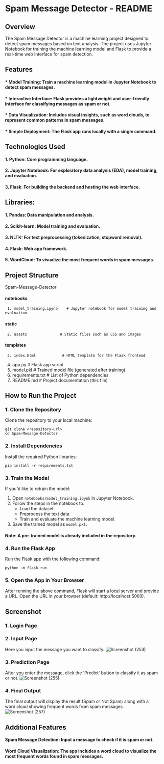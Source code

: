 # Spam Message Detector - README

## Overview
The Spam Message Detector is a machine learning project designed to detect spam messages based on text analysis. The project uses Jupyter Notebook for training the machine learning model and Flask to provide a real-time web interface for spam detection.

## Features
#### * Model Training: Train a machine learning model in Jupyter Notebook to detect spam messages.
#### * Interactive Interface: Flask provides a lightweight and user-friendly interface for classifying messages as spam or not.
#### * Data Visualization: Includes visual insights, such as word clouds, to represent common patterns in spam messages.
#### * Simple Deployment: The Flask app runs locally with a single command.

## Technologies Used
#### 1. Python: Core programming language.
#### 2. Jupyter Notebook: For exploratory data analysis (EDA), model training, and evaluation.
#### 3. Flask: For building the backend and hosting the web interface.

## Libraries:
#### 1. Pandas: Data manipulation and analysis.
#### 2. Scikit-learn: Model training and evaluation.
#### 3. NLTK: For text preprocessing (tokenization, stopword removal).
#### 4. Flask: Web app framework.
#### 5. WordCloud: To visualize the most frequent words in spam messages.

## Project Structure

Spam-Message-Detector

  #### notebooks
     1. model_training.ipynb    # Jupyter notebook for model training and evaluation
  #### static
     2. assets               # Static files such as CSS and images
  #### templates
     3. index.html            # HTML template for the Flask frontend
  4. app.py                    # Flask app script
  5. model.pkl                 # Trained model file (generated after training)
  6. requirements.txt          # List of Python dependencies
  7. README.md                 # Project documentation (this file)

## How to Run the Project
### 1. Clone the Repository
Clone the repository to your local machine:

    git clone <repository-url>
    cd Spam-Message-Detector

### 2. Install Dependencies
Install the required Python libraries:

    pip install -r requirements.txt

### 3. Train the Model
If you'd like to retrain the model:

1. Open `notebooks/model_training.ipynb` in Jupyter Notebook.
2. Follow the steps in the notebook to:
   * Load the dataset.
   * Preprocess the text data.
   * Train and evaluate the machine learning model.
3. Save the trained model as `model.pkl`.

#### Note: A pre-trained model is already included in the repository.

### 4. Run the Flask App
Run the Flask app with the following command:

    python -m flask run

### 5. Open the App in Your Browser
After running the above command, Flask will start a local server and provide a URL. Open the URL in your browser (default: http://localhost:5000).

## Screenshot
### 1. Login Page

### 2. Input Page
Here you input the message you want to classify.
![Screenshot (253)](https://github.com/user-attachments/assets/4b7c7a44-bfac-46bc-8d5a-f6c6105649d6)

### 3. Prediction Page
After you enter the message, click the 'Predict' button to classify it as spam or not.
![Screenshot (255)](https://github.com/user-attachments/assets/43da0dd4-fd20-41b7-a5d4-bbff3a1346b1)

### 4. Final Output
The final output will display the result (Spam or Not Spam) along with a word cloud showing frequent words from spam messages.
![Screenshot (257)](https://github.com/user-attachments/assets/13fd912b-b605-472a-b0fd-08d4323f8e6b)

## Additional Features
#### Spam Message Detection: Input a message to check if it is spam or not.
#### Word Cloud Visualization: The app includes a word cloud to visualize the most frequent words found in spam messages.

